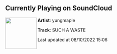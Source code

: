 ## Currently Playing on SoundCloud

[<img align="left" width="100" src="https://i1.sndcdn.com/artworks-qPQdlzHQySVQhtQV-JVJU0w-t500x500.jpg">](https://soundcloud.com/yungmaple/such-a-waste)

**Artist**: yungmaple 

**Track**: SUCH A WASTE

Last updated at 08/10/2022 15:06
